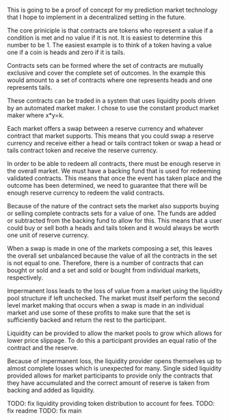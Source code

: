 This is going to be a proof of concept for my prediction market technology that I hope to implement in a decentralized setting in the future. 

The core priniciple is that contracts are tokens who represent a value if a condition is met and no value if it is not. It is easiest to determine this number to be 1. The easiest example is to think of a token having a value one if a coin is heads and zero if it is tails. 

Contracts sets can be formed where the set of contracts are mutually exclusive and cover the complete set of outcomes. In the example this would amount to a set of contracts where one represents heads and one represents tails. 

These contracts can be traded in a system that uses liquidity pools driven by an automated market maker. I chose to use the constant product market maker where x*y=k.

Each market offers a swap between a reserve currency and whatever contract that market supports. This means that you could swap a reserve currency and receive either a head or tails contract token or swap a head or tails contract token and receive the reserve currency. 

In order to be able to redeem all contracts, there must be enough reserve in the overall market. We must have a backing fund that is used for redeeming validated contracts. This means that once the event has taken place and the outcome has been determined, we need to guarantee that there will be enough reserve currency to redeem the valid contracts. 

Because of the nature of the contract sets the market also supports buying or selling complete contracts sets for a value of one. The funds are added or subtracted from the backing fund to allow for this. This means that a user could buy or sell both a heads and tails token and it would always be worth one unit of reserve currency. 

When a swap is made in one of the markets composing a set, this leaves the overall set unbalanced because the value of all the contracts in the set is not equal to one. Therefore, there is a number of contracts that can bought or sold and a set and sold or bought from individual markets, respectively. 

Impermanent loss leads to the loss of value from a market using the liquidity pool structure if left unchecked. The market must itself perform the second level market making that occurs when a swap is made in an individual market and use some of these profits to make sure that the set is sufficiently backed and return the rest to the participant. 

Liquidity can be provided to allow the market pools to grow which allows for lower price slippage. To do this a participant provides an equal ratio of the contract and the reserve. 

Because of impermanent loss, the liquidity provider opens themselves up to almost complete losses which is unexpected for many. Single sided liquidity provided allows for market participants to provide only the contracts that they have accumulated and the correct amount of reserve is taken from backing and added as liquidity. 

TODO: fix liquidity providing token distribution to account for fees. 
TODO: fix readme
TODO: fix main
